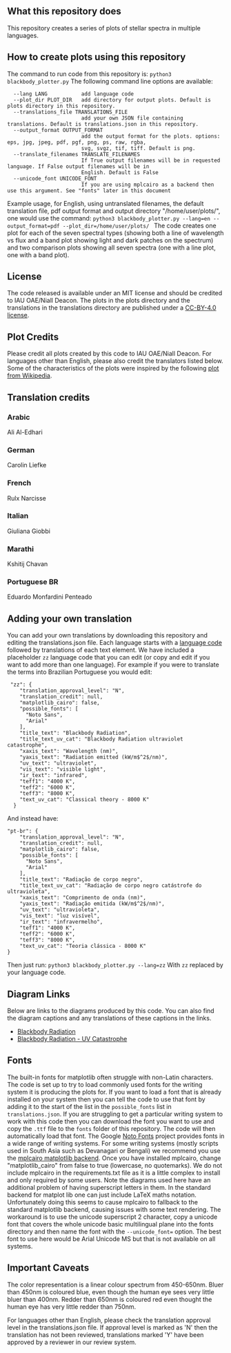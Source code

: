 ## What this repository does	
This repository creates a series of plots of stellar spectra in multiple languages. 

## How to create plots using this repository
The command to run code from this repository is:
`python3 blackbody_plotter.py`
The following command line options are available:
```-h, --help            show this help message and exit
  --lang LANG           add language code
  --plot_dir PLOT_DIR   add directory for output plots. Default is plots directory in this repository.
  --translations_file TRANSLATIONS_FILE
                        add your own JSON file containing translations. Default is translations.json in this repository.
  --output_format OUTPUT_FORMAT
                        add the output format for the plots. options: eps, jpg, jpeg, pdf, pgf, png, ps, raw, rgba,
                        svg, svgz, tif, tiff. Default is png.
  --translate_filenames TRANSLATE_FILENAMES
                        If True output filenames will be in requested language. If False output filenames will be in
                        English. Default is False
  --unicode_font UNICODE_FONT
                        If you are using mplcairo as a backend then use this argument. See "fonts" later in this document
```
Example usage, for English, using untranslated filenames, the default translation file, pdf output format and output directory "/home/user/plots/", one would use the command:
```python3 blackbody_plotter.py --lang=en --output_format=pdf --plot_dir=/home/user/plots/ ```
The code creates one plot for each of the seven spectral types (showing both a line of wavelength vs flux and a band plot showing light and dark patches on the spectrum) and two comparison plots showing all seven spectra (one with a line plot, one with a band plot).

## License
The code released is available under an MIT license and should be credited to IAU OAE/Niall Deacon. The plots in the plots directory and the translations in the translations directory are published under a <a href="https://creativecommons.org/licenses/by/4.0/deed.en">CC-BY-4.0 license</a>.

## Plot Credits
Please credit all plots created by this code to IAU OAE/Niall Deacon. For languages other than English, please also credit the translators listed below. Some of the characteristics of the plots were inspired by the following <a href="https://en.wikipedia.org/wiki/Planck%27s_law#/media/File:Black_body.svg">plot from Wikipedia</a>.
<!-- start-translation-credits -->

## Translation credits
### Arabic
Ali Al-Edhari
### German
Carolin Liefke
### French
Rulx Narcisse
### Italian
Giuliana Giobbi
### Marathi
Kshitij Chavan
### Portuguese BR
Eduardo Monfardini Penteado

<!-- end-translation-credits -->

## Adding your own translation
You can add your own translations by downloading this repository and editing the translations.json file. Each language starts with a [language code](https://en.wikipedia.org/wiki/List_of_ISO_639-1_codes) followed by translations of each text element. We have included a placeholder `zz` language code that you can edit (or copy and edit if you want to add more than one language). For example if you were to translate the terms into Brazilian Portuguese you would edit:
```
 "zz": {
    "translation_approval_level": "N",
    "translation_credit": null,
    "matplotlib_cairo": false,
    "possible_fonts": [
      "Noto Sans",
      "Arial"
    ],
    "title_text": "Blackbody Radiation",
    "title_text_uv_cat": "Blackbody Radiation ultraviolet catastrophe",
    "xaxis_text": "Wavelength (nm)",
    "yaxis_text": "Radiation emitted (kW/m$^2$/nm)",
    "uv_text": "ultraviolet",
    "vis_text": "visible light",
    "ir_text": "infrared",
    "teff1": "4000 K",
    "teff2": "6000 K",
    "teff3": "8000 K",
    "text_uv_cat": "Classical theory - 8000 K"
  }
```
And instead have:
```
"pt-br": {
    "translation_approval_level": "N",
    "translation_credit": null,
    "matplotlib_cairo": false,
    "possible_fonts": [
      "Noto Sans",
      "Arial"
    ],
    "title_text": "Radiação de corpo negro",
    "title_text_uv_cat": "Radiação de corpo negro catástrofe do ultravioleta",
    "xaxis_text": "Comprimento de onda (nm)",
    "yaxis_text": "Radiação emitida (kW/m$^2$/nm)",
    "uv_text": "ultravioleta",
    "vis_text": "luz visível",
    "ir_text": "infravermelho",
    "teff1": "4000 K",
    "teff2": "6000 K",
    "teff3": "8000 K",
    "text_uv_cat": "Teoria clássica - 8000 K"
}
```

Then just run:
```python3 blackbody_plotter.py --lang=zz```
With `zz` replaced by your language code.

<!-- start-diagram-links -->

## Diagram Links
 Below are links to the diagrams produced by this code. You can also find the diagram captions and any translations of these captions in the links.
 <ul>
<li><a href="http://astro4edu.org/resources/diagram/8m97bG23XT57/">Blackbody Radiation</a></li>
<li><a href="http://astro4edu.org/resources/diagram/p90iM23hm85/">Blackbody Radiation - UV Catastrophe</a></li>
</ul>

<!-- end-diagram-links -->


## Fonts
The built-in fonts for matplotlib often struggle with non-Latin characters. The code is set up to try to load commonly used fonts for the writing system it is producing the plots for. If you want to load a font that is already installed on your system then you can tell the code to use that font by adding it to the start of the list in the `possible_fonts` list in `translations.json`. If you are struggling to get a particular writing system to work with this code then you can download the font you want to use and copy the `.ttf` file to the `fonts` folder of this repository. The code will then automatically load that font. The Google <a href="https://fonts.google.com/noto">Noto Fonts</a> project provides fonts in a wide range of writing systems. For some writing systems (mostly scripts used in South Asia such as Devanagari or Bengali) we recommend you use the <a href="https://pypi.org/project/mplcairo/">mplcairo matplotlib backend</a>. Once you have installed mplcairo, change "matplotlib_cairo" from false to true (lowercase, no quotemarks). We do not include mplcairo in the requirements.txt file as it is a little complex to install and only required by some users. Note the diagrams used here have an additional problem of having superscript letters in them. In the standard backend for matplot lib one can just include LaTeX maths notation. Unfortunately doing this seems to cause mplcairo to fallback to the standard matplotlib backend, causing issues with some text rendering. The workaround is to use the unicode superscript 2 character, copy a unicode font that covers the whole unicode basic multilingual plane into the fonts directory and then name the font with the ```--unicode_font=``` option. The best font to use here would be Arial Unicode MS but that is not available on all systems.

## Important Caveats

The color representation is a linear colour spectrum from 450-650nm. Bluer than 450nm is coloured blue, even though the human eye sees very little bluer than 400nm. Redder than 650nm is coloured red even thought the human eye has very little redder than 750nm.

For languages other than English, please check the translation approval level in the translations.json file. If approval level is marked as 'N' then the translation has not been reviewed, translations marked 'Y' have been approved by a reviewer in our review system.
